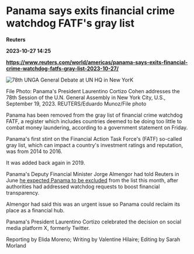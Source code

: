 # Panama says exits financial crime watchdog FATF's gray list
**Reuters**

**2023-10-27 14:25**

**https://www.reuters.com/world/americas/panama-says-exits-financial-crime-watchdog-fatfs-gray-list-2023-10-27/**

![78th UNGA General Debate at UN HQ in New YorK](https://www.reuters.com/resizer/U8rScgBqClq-swkaiBuHslnKi-g=/1920x0/filters:quality(80)/cloudfront-us-east-2.images.arcpublishing.com/reuters/HBYU4YCVOROTJPYI244OFTEYEU.jpg)

File Photo: Panama's President Laurentino Cortizo Cohen addresses the 78th Session of the U.N. General Assembly in New York City, U.S., September 19, 2023. REUTERS/Eduardo Munoz/File photo

Panama has been removed from the gray list of financial crime watchdog FATF, a register which includes countries deemed to be doing too little to combat money laundering, according to a government statement on Friday.

Panama's first stint on the Financial Action Task Force's (FATF) so-called gray list, which can impact a country's investment ratings and reputation, was from 2014 to 2016.

It was added back again in 2019.

Panama's Deputy Financial Minister Jorge Almengor had told Reuters in June [he expected Panama to be excluded](https://www.reuters.com/world/americas/panama-expects-be-struck-off-financial-crime-watch-list-october-2023-06-29/) from the list this month, after authorities had addressed watchdog requests to boost financial transparency.

Almengor had said this was an urgent issue so Panama could reclaim its place as a financial hub.

Panama's President Laurentino Cortizo celebrated the decision on social media platform X, formerly Twitter.

Reporting by Elida Moreno; Writing by Valentine Hilaire; Editing by Sarah Morland